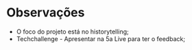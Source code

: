 # Observações

- O foco do projeto está no historytelling;
- Techchallenge - Apresentar na 5a Live para ter o feedback;


